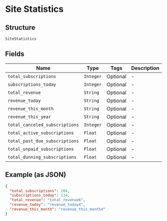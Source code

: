 
# Site Statistics

## Structure

`SiteStatistics`

## Fields

| Name | Type | Tags | Description |
|  --- | --- | --- | --- |
| `total_subscriptions` | `Integer` | Optional | - |
| `subscriptions_today` | `Integer` | Optional | - |
| `total_revenue` | `String` | Optional | - |
| `revenue_today` | `String` | Optional | - |
| `revenue_this_month` | `String` | Optional | - |
| `revenue_this_year` | `String` | Optional | - |
| `total_canceled_subscriptions` | `Integer` | Optional | - |
| `total_active_subscriptions` | `Float` | Optional | - |
| `total_past_due_subscriptions` | `Float` | Optional | - |
| `total_unpaid_subscriptions` | `Float` | Optional | - |
| `total_dunning_subscriptions` | `Float` | Optional | - |

## Example (as JSON)

```json
{
  "total_subscriptions": 204,
  "subscriptions_today": 134,
  "total_revenue": "total_revenue6",
  "revenue_today": "revenue_today4",
  "revenue_this_month": "revenue_this_month4"
}
```

